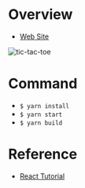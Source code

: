 # Overview

- [Web Site](https://tic-tac-toe-react-js.netlify.com/)

![tic-tac-toe](https://user-images.githubusercontent.com/11635641/60752029-edb1be80-9ffa-11e9-831d-31fb6db07ef1.gif)

# Command

- `$ yarn install`
- `$ yarn start`
- `$ yarn build`

# Reference

- [React Tutorial](https://reactjs.org/tutorial/tutorial.html)
